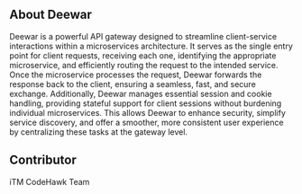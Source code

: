 
## About Deewar

Deewar is a powerful API gateway designed to streamline client-service interactions within a microservices architecture. It serves as the single entry point for client requests, receiving each one, identifying the appropriate microservice, and efficiently routing the request to the intended service. Once the microservice processes the request, Deewar forwards the response back to the client, ensuring a seamless, fast, and secure exchange. Additionally, Deewar manages essential session and cookie handling, providing stateful support for client sessions without burdening individual microservices. This allows Deewar to enhance security, simplify service discovery, and offer a smoother, more consistent user experience by centralizing these tasks at the gateway level.

## Contributor

iTM CodeHawk Team